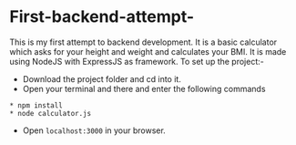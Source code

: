 # First-backend-attempt-
This is my first attempt to backend development. It is a basic calculator which asks for your height and weight and calculates your BMI. It is made using NodeJS with ExpressJS as framework. 
To set up the project:-
* Download the project folder and cd into it.
* Open your terminal and there and enter the following commands
```
* npm install
* node calculator.js
```
* Open `localhost:3000` in your browser.
